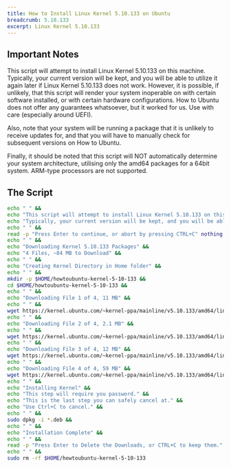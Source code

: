 ```yaml
---
title: How to Install Linux Kernel 5.10.133 on Ubuntu
breadcrumb: 5.10.133
excerpt: Linux Kernel 5.10.133 
---
```


## Important Notes

This script will attempt to install Linux Kernel 5.10.133 on this machine. Typically, your current version will be kept, and you will be able to utilize it again later if Linux Kernel 5.10.133 does not work. However, it is possible, if unlikely, that this script will render your system inoperable on with certain software installed, or with certain hardware configurations. How to Ubuntu does not offer any guarantees whatsoever, but it worked for us. Use with care (especially around UEFI).

Also, note that your system will be running a package that it is unlikely to receive updates for, and that you will have to manually check for subsequent versions on How to Ubuntu.

Finally, it should be noted that this script will NOT automatically determine your system architecture, utilising only the amd64 packages for a 64bit system. ARM-type processors are not supported.

## The Script

```bash
echo " " &&
echo "This script will attempt to install Linux Kernel 5.10.133 on this machine." &&
echo "Typically, your current version will be kept, and you will be able to ustilise it again later if Kernel 5.15 does not work." &&
echo " " &&
read -p "Press Enter to continue, or abort by pressing CTRL+C" nothing &&
echo " " &&
echo "Downloading Kernel 5.10.133 Packages" &&
echo "4 Files, ~84 MB to Download" &&
echo " " &&
echo "Creating Kernel Directory in Home folder" &&
echo " " &&
mkdir -p $HOME/howtoubuntu-kernel-5-10-133 &&
cd $HOME/howtoubuntu-kernel-5-10-133 &&
echo " " &&
echo "Downloading File 1 of 4, 11 MB" &&
echo " " &&
wget https://kernel.ubuntu.com/~kernel-ppa/mainline/v5.10.133/amd64/linux-headers-5.10.133-0510133_5.10.133-0510133.202207251031_all.deb &&
echo " " &&
echo "Downloading File 2 of 4, 2.1 MB" &&
echo " " &&
wget https://kernel.ubuntu.com/~kernel-ppa/mainline/v5.10.133/amd64/linux-headers-5.10.133-0510133-generic_5.10.133-0510133.202207251031_amd64.deb &&
echo " " &&
echo "Downloading File 3 of 4, 12 MB" &&
wget https://kernel.ubuntu.com/~kernel-ppa/mainline/v5.10.133/amd64/linux-image-unsigned-5.10.133-0510133-generic_5.10.133-0510133.202207251031_amd64.deb &&
echo " " &&
echo "Downloading File 4 of 4, 59 MB" &&
wget https://kernel.ubuntu.com/~kernel-ppa/mainline/v5.10.133/amd64/linux-modules-5.10.133-0510133-generic_5.10.133-0510133.202207251031_amd64.deb &&
echo " " &&
echo "Installing Kernel" &&
echo "This step will require you password." &&
echo "This is the last step you can safely cancel at." &&
echo "Use Ctrl+C to cancel." &&
echo " " &&
sudo dpkg -i *.deb &&
echo " " &&
echo "Installation Complete" &&
echo " " &&
read -p "Press Enter to Delete the Downloads, or CTRL+C to keep them." nothing &&
echo " " &&
sudo rm -rf $HOME/howtoubuntu-kernel-5-10-133
```
